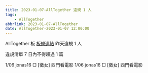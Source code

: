 ```yaml
---
title: 2023-01-07-AllTogether 違規 1 人
tags:
    - AllTogether
abbrlink: 2023-01-07-AllTogether
date: AllTogether-2023-01-07 12:00:00
---
```

AllTogether 板 [板規連結](https://www.ptt.cc/bbs/AllTogether/M.1643211430.A.5FB.html)
昨天違規 1 人
<!-- more -->

違規清單
7 日內不得超過 1 篇

1/06 jonas16 □ [徵女] 西門看電影
1/06 jonas16 □ [徵女] 西門看電影